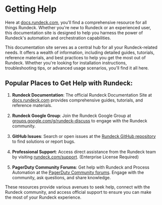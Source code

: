 # Getting Help

Here at [docs.rundeck.com](https://docs.rundeck.com), you'll find a comprehensive resource for all things Rundeck. Whether you're new to Rundeck or an experienced user, this documentation site is designed to help you harness the power of Rundeck's automation and orchestration capabilities.

This documentation site serves as a central hub for all your Rundeck-related needs. It offers a wealth of information, including detailed guides, tutorials, reference materials, and best practices to help you get the most out of Rundeck. Whether you're looking for installation instructions, troubleshooting tips, or advanced usage scenarios, you'll find it all here.

## Popular Places to Get Help with Rundeck:

1. **Rundeck Documentation**: The official Rundeck Documentation Site at [docs.rundeck.com](https://docs.rundeck.com) provides comprehensive guides, tutorials, and reference materials.<br><br>
2. **Rundeck Google Group**: Join the Rundeck Google Group at [groups.google.com/g/rundeck-discuss](https://groups.google.com/g/rundeck-discuss) to engage with the Rundeck community.<br><br>
3. **GitHub Issues**: Search or open issues at the [Rundeck GitHub repository](https://github.com/rundeck/rundeck) to find solutions or report bugs.<br><br>
4. **Professional Support**: Access direct assistance from the Rundeck team by visiting [rundeck.com/support](https://www.rundeck.com/support). (Enterprise License Required)<br><br>
5. **PagerDuty Community Forums**: Get help with Rundeck and Process Automation at the [PagerDuty Community forums](https://community.pagerduty.com/forum/). Engage with the community, ask questions, and share knowledge.

These resources provide various avenues to seek help, connect with the Rundeck community, and access official support to ensure you can make the most of your Rundeck experience.

